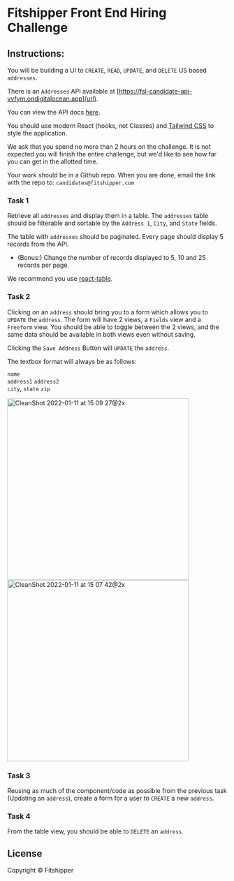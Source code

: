 # Fitshipper Front End Hiring Challenge

## Instructions:

You will be building a UI to `CREATE`, `READ`, `UPDATE`, and `DELETE` US based `addresses`. 

There is an `Addresses` API available at [https://fsl-candidate-api-vvfym.ondigitalocean.app](url).

You can view the API docs [here](https://fsl-candidate-api-vvfym.ondigitalocean.app/documentation/static/index.html).  

You should use modern React (hooks, not Classes) and [Tailwind CSS](https://tailwindcss.com/) to style the application.

We ask that you spend no more than 2 hours on the challenge. It is not expected you will finish the entire challenge, but we'd like to see how far you can get in the allotted time.  

Your work should be in a Github repo. When you are done, email the link with the repo to: `candidates@fitshipper.com`


### Task 1
Retrieve all `addresses` and display them in a table. The `addresses` table should be filterable and sortable by the `Address 1`, `City`, and `State` fields.

The table with `addresses` should be paginated. Every page should display 5 records from the API.
 - (Bonus:) Change the number of records displayed to 5, 10 and 25 records per page.

We recommend you use [react-table](https://github.com/tannerlinsley/react-table).

### Task 2
Clicking on an `address` should bring you to a form which allows you to `UPDATE` the `address`. The form will have 2 views, a `Fields` view and a `Freeform` view. You should be able to toggle between the 2 views, and the same data should be available in both views even without saving. 

Clicking the `Save Address` Button will `UPDATE` the `address`. 

The textbox format will always be as follows:

`name` <br>
`address1` `address2` <br>
`city`, `state` `zip` <br>

<img width="416" alt="CleanShot 2022-01-11 at 15 09 27@2x" src="https://user-images.githubusercontent.com/1128711/149036046-65b6b57c-07dd-4ab0-b232-ca76d242a2eb.png"><img width="415" alt="CleanShot 2022-01-11 at 15 07 42@2x" src="https://user-images.githubusercontent.com/1128711/149036043-9d16d683-496e-4fa8-a870-d72603b4b735.png">


### Task 3
Reusing as much of the component/code as possible from the previous task (Updating an `address`), create a form for a user to `CREATE` a new `address`. 

### Task 4 
From the table view, you should be able to `DELETE` an `address`. 

## License

Copyright © Fitshipper
